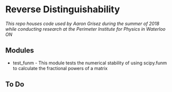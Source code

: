 # Reverse Distinguishability
_This repo houses code used by Aaron Grisez during the summer of 2018 while conducting research at the Perimeter Institute for Physics in Waterloo ON_

## Modules
* test\_funm - This module tests the numerical stability of using scipy.funm to calculate the fractional powers of a matrix 

## To Do
